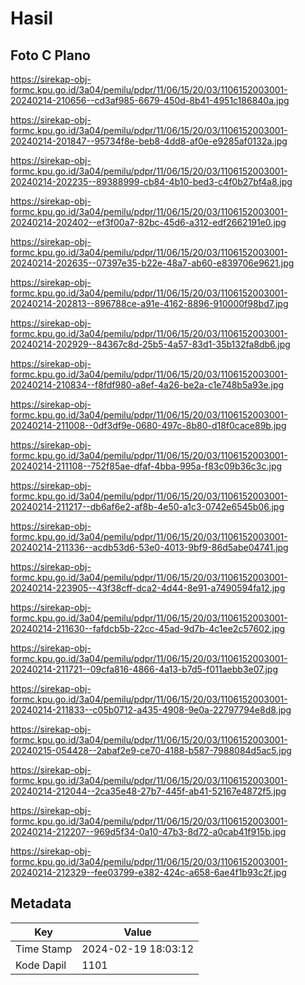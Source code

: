# Hasil

## Foto C Plano

https://sirekap-obj-formc.kpu.go.id/3a04/pemilu/pdpr/11/06/15/20/03/1106152003001-20240214-210656--cd3af985-6679-450d-8b41-4951c186840a.jpg

https://sirekap-obj-formc.kpu.go.id/3a04/pemilu/pdpr/11/06/15/20/03/1106152003001-20240214-201847--95734f8e-beb8-4dd8-af0e-e9285af0132a.jpg

https://sirekap-obj-formc.kpu.go.id/3a04/pemilu/pdpr/11/06/15/20/03/1106152003001-20240214-202235--89388999-cb84-4b10-bed3-c4f0b27bf4a8.jpg

https://sirekap-obj-formc.kpu.go.id/3a04/pemilu/pdpr/11/06/15/20/03/1106152003001-20240214-202402--ef3f00a7-82bc-45d6-a312-edf2662191e0.jpg

https://sirekap-obj-formc.kpu.go.id/3a04/pemilu/pdpr/11/06/15/20/03/1106152003001-20240214-202635--07397e35-b22e-48a7-ab60-e839706e9621.jpg

https://sirekap-obj-formc.kpu.go.id/3a04/pemilu/pdpr/11/06/15/20/03/1106152003001-20240214-202813--896788ce-a91e-4162-8896-910000f98bd7.jpg

https://sirekap-obj-formc.kpu.go.id/3a04/pemilu/pdpr/11/06/15/20/03/1106152003001-20240214-202929--84367c8d-25b5-4a57-83d1-35b132fa8db6.jpg

https://sirekap-obj-formc.kpu.go.id/3a04/pemilu/pdpr/11/06/15/20/03/1106152003001-20240214-210834--f8fdf980-a8ef-4a26-be2a-c1e748b5a93e.jpg

https://sirekap-obj-formc.kpu.go.id/3a04/pemilu/pdpr/11/06/15/20/03/1106152003001-20240214-211008--0df3df9e-0680-497c-8b80-d18f0cace89b.jpg

https://sirekap-obj-formc.kpu.go.id/3a04/pemilu/pdpr/11/06/15/20/03/1106152003001-20240214-211108--752f85ae-dfaf-4bba-995a-f83c09b36c3c.jpg

https://sirekap-obj-formc.kpu.go.id/3a04/pemilu/pdpr/11/06/15/20/03/1106152003001-20240214-211217--db6af6e2-af8b-4e50-a1c3-0742e6545b06.jpg

https://sirekap-obj-formc.kpu.go.id/3a04/pemilu/pdpr/11/06/15/20/03/1106152003001-20240214-211336--acdb53d6-53e0-4013-9bf9-86d5abe04741.jpg

https://sirekap-obj-formc.kpu.go.id/3a04/pemilu/pdpr/11/06/15/20/03/1106152003001-20240214-223905--43f38cff-dca2-4d44-8e91-a7490594fa12.jpg

https://sirekap-obj-formc.kpu.go.id/3a04/pemilu/pdpr/11/06/15/20/03/1106152003001-20240214-211630--fafdcb5b-22cc-45ad-9d7b-4c1ee2c57602.jpg

https://sirekap-obj-formc.kpu.go.id/3a04/pemilu/pdpr/11/06/15/20/03/1106152003001-20240214-211721--09cfa816-4866-4a13-b7d5-f011aebb3e07.jpg

https://sirekap-obj-formc.kpu.go.id/3a04/pemilu/pdpr/11/06/15/20/03/1106152003001-20240214-211833--c05b0712-a435-4908-9e0a-22797794e8d8.jpg

https://sirekap-obj-formc.kpu.go.id/3a04/pemilu/pdpr/11/06/15/20/03/1106152003001-20240215-054428--2abaf2e9-ce70-4188-b587-7988084d5ac5.jpg

https://sirekap-obj-formc.kpu.go.id/3a04/pemilu/pdpr/11/06/15/20/03/1106152003001-20240214-212044--2ca35e48-27b7-445f-ab41-52167e4872f5.jpg

https://sirekap-obj-formc.kpu.go.id/3a04/pemilu/pdpr/11/06/15/20/03/1106152003001-20240214-212207--969d5f34-0a10-47b3-8d72-a0cab41f915b.jpg

https://sirekap-obj-formc.kpu.go.id/3a04/pemilu/pdpr/11/06/15/20/03/1106152003001-20240214-212329--fee03799-e382-424c-a658-6ae4f1b93c2f.jpg


## Metadata

| Key        | Value               |
| ---------- | ------------------- |
| Time Stamp | 2024-02-19 18:03:12 |
| Kode Dapil | 1101                |



